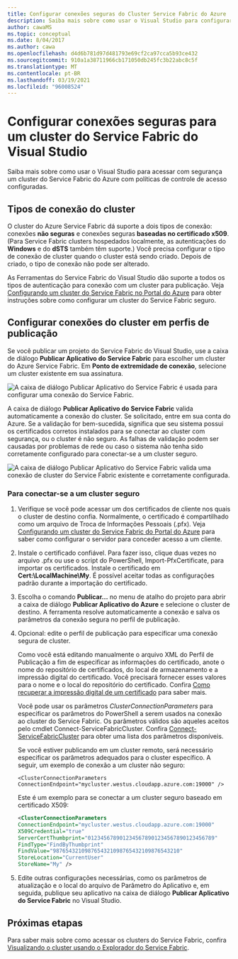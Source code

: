 ```yaml
---
title: Configurar conexões seguras do Cluster Service Fabric do Azure
description: Saiba mais sobre como usar o Visual Studio para configurar conexões seguras às quais o cluster do Azure Service Fabric dá suporte.
author: cawaMS
ms.topic: conceptual
ms.date: 8/04/2017
ms.author: cawa
ms.openlocfilehash: d4d6b781d97d481793e69cf2ca97cca5b93ce432
ms.sourcegitcommit: 910a1a38711966cb171050db245fc3b22abc8c5f
ms.translationtype: MT
ms.contentlocale: pt-BR
ms.lasthandoff: 03/19/2021
ms.locfileid: "96008524"
---
```

# <a name="configure-secure-connections-to-a-service-fabric-cluster-from-visual-studio"></a>Configurar conexões seguras para um cluster do Service Fabric do Visual Studio
Saiba mais sobre como usar o Visual Studio para acessar com segurança um cluster do Service Fabric do Azure com políticas de controle de acesso configuradas.

## <a name="cluster-connection-types"></a>Tipos de conexão do cluster
O cluster do Azure Service Fabric dá suporte a dois tipos de conexão: conexões **não seguras** e conexões seguras **baseadas no certificado x509**. (Para Service Fabric clusters hospedados localmente, as autenticações do **Windows** e do **dSTS** também têm suporte.) Você precisa configurar o tipo de conexão de cluster quando o cluster está sendo criado. Depois de criado, o tipo de conexão não pode ser alterado.

As Ferramentas do Service Fabric do Visual Studio dão suporte a todos os tipos de autenticação para conexão com um cluster para publicação. Veja [Configurando um cluster do Service Fabric no Portal do Azure](service-fabric-cluster-creation-via-portal.md) para obter instruções sobre como configurar um cluster do Service Fabric seguro.

## <a name="configure-cluster-connections-in-publish-profiles"></a>Configurar conexões do cluster em perfis de publicação
Se você publicar um projeto do Service Fabric do Visual Studio, use a caixa de diálogo **Publicar Aplicativo do Service Fabric** para escolher um cluster do Azure Service Fabric. Em **Ponto de extremidade de conexão**, selecione um cluster existente em sua assinatura.

![A caixa de diálogo **Publicar Aplicativo do Service Fabric** é usada para configurar uma conexão do Service Fabric.][publishdialog]

A caixa de diálogo **Publicar Aplicativo do Service Fabric** valida automaticamente a conexão do cluster. Se solicitado, entre em sua conta do Azure. Se a validação for bem-sucedida, significa que seu sistema possui os certificados corretos instalados para se conectar ao cluster com segurança, ou o cluster é não seguro. As falhas de validação podem ser causadas por problemas de rede ou caso o sistema não tenha sido corretamente configurado para conectar-se a um cluster seguro.

![A caixa de diálogo **Publicar Aplicativo do Service Fabric** valida uma conexão de cluster do Service Fabric existente e corretamente configurada.][selectsfcluster]

### <a name="to-connect-to-a-secure-cluster"></a>Para conectar-se a um cluster seguro
1. Verifique se você pode acessar um dos certificados de cliente nos quais o cluster de destino confia. Normalmente, o certificado é compartilhado como um arquivo de Troca de Informações Pessoais (.pfx). Veja [Configurando um cluster do Service Fabric do Portal do Azure](service-fabric-cluster-creation-via-portal.md) para saber como configurar o servidor para conceder acesso a um cliente.
2. Instale o certificado confiável. Para fazer isso, clique duas vezes no arquivo .pfx ou use o script do PowerShell, Import-PfxCertificate, para importar os certificados. Instale o certificado em **Cert:\LocalMachine\My**. É possível aceitar todas as configurações padrão durante a importação do certificado.
3. Escolha o comando **Publicar...** no menu de atalho do projeto para abrir a caixa de diálogo **Publicar Aplicativo do Azure** e selecione o cluster de destino. A ferramenta resolve automaticamente a conexão e salva os parâmetros da conexão segura no perfil de publicação.
4. Opcional: edite o perfil de publicação para especificar uma conexão segura de cluster.
   
   Como você está editando manualmente o arquivo XML do Perfil de Publicação a fim de especificar as informações do certificado, anote o nome do repositório de certificados, do local de armazenamento e a impressão digital do certificado. Você precisará fornecer esses valores para o nome e o local do repositório do certificado. Confira [Como recuperar a impressão digital de um certificado](https://techcommunity.microsoft.com/t5/azure-service-fabric/bg-p/Service-Fabric) para saber mais.
   
   Você pode usar os parâmetros *ClusterConnectionParameters* para especificar os parâmetros do PowerShell a serem usados na conexão ao cluster do Service Fabric. Os parâmetros válidos são aqueles aceitos pelo cmdlet Connect-ServiceFabricCluster. Confira [Connect-ServiceFabricCluster](/powershell/module/servicefabric/connect-servicefabriccluster) para obter uma lista dos parâmetros disponíveis.
   
   Se você estiver publicando em um cluster remoto, será necessário especificar os parâmetros adequados para o cluster específico. A seguir, um exemplo de conexão a um cluster não seguro:
   
   `<ClusterConnectionParameters ConnectionEndpoint="mycluster.westus.cloudapp.azure.com:19000" />`
   
   Este é um exemplo para se conectar a um cluster seguro baseado em certificado X509:
   
   ```xml
   <ClusterConnectionParameters
   ConnectionEndpoint="mycluster.westus.cloudapp.azure.com:19000"
   X509Credential="true"
   ServerCertThumbprint="0123456789012345678901234567890123456789"
   FindType="FindByThumbprint"
   FindValue="9876543210987654321098765432109876543210"
   StoreLocation="CurrentUser"
   StoreName="My" />
   ```
5. Edite outras configurações necessárias, como os parâmetros de atualização e o local do arquivo de Parâmetro do Aplicativo e, em seguida, publique seu aplicativo na caixa de diálogo **Publicar Aplicativo do Service Fabric** no Visual Studio.

## <a name="next-steps"></a>Próximas etapas
Para saber mais sobre como acessar os clusters do Service Fabric, confira [Visualizando o cluster usando o Explorador do Service Fabric](service-fabric-visualizing-your-cluster.md).

<!--Image references-->
[publishdialog]:./media/service-fabric-visualstudio-configure-secure-connections/publishdialog.png
[selectsfcluster]:./media/service-fabric-visualstudio-configure-secure-connections/selectsfcluster.png

